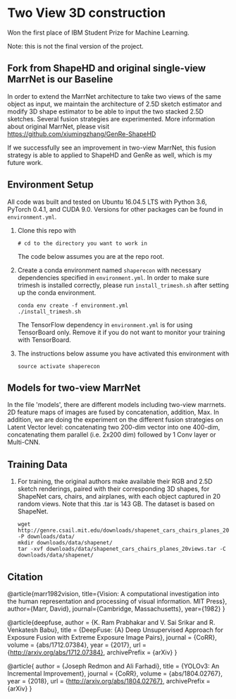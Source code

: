 # Two View 3D construction 
Won the first place of IBM Student Prize for Machine Learning.

Note: this is not the final version of the project. 

## Fork from ShapeHD and original single-view MarrNet is our Baseline
In order to extend the MarrNet architecture to take two views of the same object as input, we maintain the architecture of 2.5D sketch estimator and modify 3D shape estimator to be able to input the two stacked 2.5D sketches. Several fusion strategies are experimented. More information about original MarrNet, please visit https://github.com/xiumingzhang/GenRe-ShapeHD

If we successfully see an improvement in two-view MarrNet, this fusion strategy is able to applied to ShapeHD and GenRe as well, which is my future work.

## Environment Setup

All code was built and tested on Ubuntu 16.04.5 LTS with Python 3.6, PyTorch 0.4.1, and CUDA 9.0. Versions for other packages can be found in `environment.yml`.

1. Clone this repo with
	```
    # cd to the directory you want to work in
	```
	The code below assumes you are at the repo root.

1. Create a conda environment named `shaperecon` with necessary dependencies specified in `environment.yml`. In order to make sure trimesh is installed correctly, please run `install_trimesh.sh` after setting up the conda environment.
	```
	conda env create -f environment.yml
	./install_trimesh.sh
	```
	The TensorFlow dependency in `environment.yml` is for using TensorBoard only. Remove it if you do not want to monitor your training with TensorBoard.

1. The instructions below assume you have activated this environment with
	```
	source activate shaperecon
	```

## Models for two-view MarrNet

In the file 'models', there are different models including two-view marrnets. 2D feature maps of images are fused by concatenation, addition, Max. In addition, we are doing the experiment on the different fusion strategies on Latent Vector level: concatenating two 200-dim vector into one 400-dim, concatenating them parallel (i.e. 2x200 dim) followed by 1 Conv layer or Multi-CNN.

## Training Data

1. For training, the original authors make available their RGB and 2.5D sketch renderings, paired with their corresponding 3D shapes, for ShapeNet cars, chairs, and airplanes, with each object captured in 20 random views. Note that this .tar is 143 GB. The dataset is based on ShapeNet.
	```
	wget http://genre.csail.mit.edu/downloads/shapenet_cars_chairs_planes_20views.tar -P downloads/data/
	mkdir downloads/data/shapenet/
	tar -xvf downloads/data/shapenet_cars_chairs_planes_20views.tar -C downloads/data/shapenet/
	```

## Citation


@article{marr1982vision,
  title={Vision: A computational investigation into the human representation and processing of visual information. MIT Press},
  author={Marr, David},
  journal={Cambridge, Massachusetts},
  year={1982}
}

@article{deepfuse,
  author    = {K. Ram Prabhakar and
               V. Sai Srikar and
               R. Venkatesh Babu},
  title     = {DeepFuse: {A} Deep Unsupervised Approach for Exposure Fusion with
               Extreme Exposure Image Pairs},
  journal   = {CoRR},
  volume    = {abs/1712.07384},
  year      = {2017},
  url       = {http://arxiv.org/abs/1712.07384},
  archivePrefix = {arXiv}
}

@article{
  author    = {Joseph Redmon and
               Ali Farhadi},
  title     = {YOLOv3: An Incremental Improvement},
  journal   = {CoRR},
  volume    = {abs/1804.02767},
  year      = {2018},
  url       = {http://arxiv.org/abs/1804.02767},
  archivePrefix = {arXiv}
}
